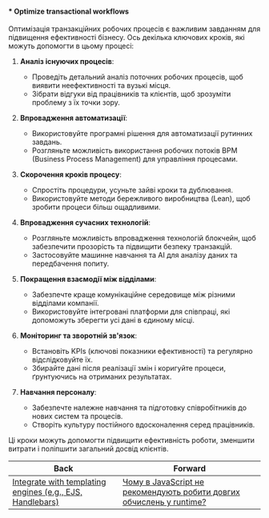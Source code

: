 #### * Optimize transactional workflows

Оптимізація транзакційних робочих процесів є важливим завданням для підвищення ефективності бізнесу. Ось декілька ключових кроків, які можуть допомогти в цьому процесі:

1. **Аналіз існуючих процесів**: 
    - Проведіть детальний аналіз поточних робочих процесів, щоб виявити неефективності та вузькі місця.
    - Зібрати відгуки від працівників та клієнтів, щоб зрозуміти проблему з їх точки зору.

2. **Впровадження автоматизації**:
    - Використовуйте програмні рішення для автоматизації рутинних завдань.
    - Розгляньте можливість використання робочих потоків BPM (Business Process Management) для управління процесами.

3. **Скорочення кроків процесу**:
    - Спростіть процедури, усуньте зайві кроки та дублювання.
    - Використовуйте методи бережливого виробництва (Lean), щоб зробити процеси більш ощадливими.

4. **Впровадження сучасних технологій**:
    - Розгляньте можливість впровадження технологій блокчейн, щоб забезпечити прозорість та підвищити безпеку транзакцій.
    - Застосовуйте машинне навчання та AI для аналізу даних та передбачення попиту.

5. **Покращення взаємодії між відділами**:
    - Забезпечте краще комунікаційне середовище між різними відділами компанії.
    - Використовуйте інтегровані платформи для співпраці, які допоможуть зберегти усі дані в єдиному місці.

6. **Моніторинг та зворотній зв'язок**: 
    - Встановіть KPIs (ключові показники ефективності) та регулярно відслідковуйте їх.
    - Збирайте дані після реалізації змін і коригуйте процеси, ґрунтуючись на отриманих результатах.

7. **Навчання персоналу**:
    - Забезпечте належне навчання та підготовку співробітників до нових систем та процесів.
    - Створіть культуру постійного вдосконалення серед працівників.

Ці кроки можуть допомогти підвищити ефективність роботи, зменшити витрати і поліпшити загальний досвід клієнтів.

| Back | Forward |
|---|---|
| [Integrate with templating engines (e.g., EJS, Handlebars)](/ua/middle/expressjs/integrate-with-templating-engines-like-ejs-or-handlebars.md)  | [Чому в JavaScript не рекомендують робити довгих обчислень у runtime?](/ua/middle/javascript/why-is-it-not-recommended-to-perform-long-computations-at-runtime-in-javascript.md) |